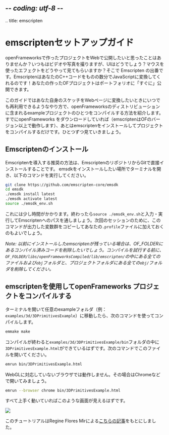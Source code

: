 ## -*- coding: utf-8 -*-
.. title: emscripten

emscriptenセットアップガイド
===========

openFrameworksで作ったプロジェクトをWebで公開したいと思ったことはありませんか？いつもはビデオや写真を撮りますが、UIはどうでしょう？マウスを使ったエフェクトをどうやって見てもらいますか？そこで Emscripten の出番です。EmscriptenはあなたのC++コードをものの数分でJavaScriptに変換してくれるのです！あなたの作ったOFプロジェクトはポートフォリオに「すぐに」公開できます。

このガイドではあなた自身のスケッチをWebページに変換したいときにいつでも再利用できるようなやり方で、openFrameworksのディストリビューションに含まれるexampleプロジェクトのひとつをコンパイルする方法を紹介します。すでにopenFrameworks をダウンロードしていれば（emscriptenはOFのバージョン以上で動作します）、あとはemscriptenをインストールしてプロジェクトをコンパイルするだけです。ひとつずつ見ていきましょう。

Emscriptenのインストール
------------------

Emscriptenを導入する推奨の方法は、EmscriptenのリポジトリからGitで直接インストールすることです。
emsdkをインストールしたい場所でターミナルを開き、以下のコマンドを実行してください。

```bash
git clone https://github.com/emscripten-core/emsdk
cd emsdk
./emsdk install latest
./emsdk activate latest
source ./emsdk_env.sh
```

これには少し時間がかかります。終わったら`source ./emsdk_env.sh`と入力・実行してEmscriptenへのパスを通しましょう。次回のセッションのために、このコマンドが出力した変数群をコピーしてあなたの`.profile`ファイルに加えておくのもよいでしょう。

_Note: 以前にインストールしたemscriptenが残っている場合は、OF_FOLDERにあるコンパイル済みコードを削除したいでしょう。コンパイルを試行する前に、`OF_FOLDER/libs/openFrameworksCompiled/lib/emscripten/`の中にある全てのファイルおよび`obj`フォルダと、プロジェクトフォルダにある全ての`obj/`フォルダを削除してください。_

emscriptenを使用してopenFrameworks プロジェクトをコンパイルする
--------------------------------------

ターミナルを開いて任意のexampleフォルダ（例：`examples/3d/3DPrimitivesExample`）に移動したら、次のコマンドを使ってコンパイルします。

```bash
emmake make
```
コンパイルが終わると`examples/3d/3DPrimitivesExample/bin`フォルダの中に`3DPrimitivesExample.html`ができているはずです。次のコマンドでこのファイルを開いてください。

```bash
emrun bin/3DPrimitivesExample.html
```

WebGLに対応していないブラウザでは動作しません。その場合はChromeなどで開いてみましょう。

```bash
emrun --browser chrome bin/3DPrimitivesExample.html
```

すべて上手く動いていればこのような画面が見えるはずです。

![](/setup/emscripten/3dprimitives.png)

このチュートリアルはRegine Flores Mirによる[こちらの記事](http://www.reginafloresmir.com/blog/2015/5/14/openframeworks-on-the-line)をもとにしました。
